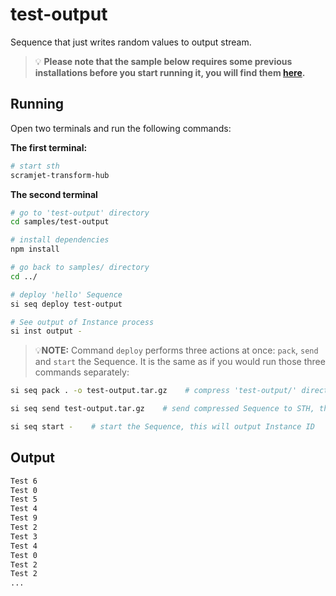 # test-output

Sequence that just writes random values to output stream.

> :bulb: **Please note that the sample below requires some previous installations before you start running it, you will find them [here](../../README.md#3-install-scramjet-transform-hub).**

## Running

Open two terminals and run the following commands:

**The first terminal:**

```bash
# start sth
scramjet-transform-hub
```

**The second terminal**

```bash
# go to 'test-output' directory
cd samples/test-output

# install dependencies
npm install

# go back to samples/ directory
cd ../

# deploy 'hello' Sequence
si seq deploy test-output

# See output of Instance process
si inst output -
```

> 💡**NOTE:** Command `deploy` performs three actions at once: `pack`, `send` and `start` the Sequence. It is the same as if you would run those three commands separately:

```bash
si seq pack . -o test-output.tar.gz    # compress 'test-output/' directory into file named 'test-output.tar.gz'

si seq send test-output.tar.gz    # send compressed Sequence to STH, this will output Sequence ID

si seq start -    # start the Sequence, this will output Instance ID
```

## Output

```bash
Test 6
Test 0
Test 5
Test 4
Test 9
Test 2
Test 3
Test 4
Test 0
Test 2
Test 2
...
```
